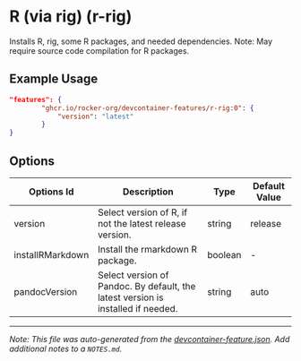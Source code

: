 
# R (via rig) (r-rig)

Installs R, rig, some R packages, and needed dependencies. Note: May require source code compilation for R packages.

## Example Usage

```json
"features": {
        "ghcr.io/rocker-org/devcontainer-features/r-rig:0": {
            "version": "latest"
        }
}
```

## Options

| Options Id | Description | Type | Default Value |
|-----|-----|-----|-----|
| version | Select version of R, if not the latest release version. | string | release |
| installRMarkdown | Install the rmarkdown R package. | boolean | - |
| pandocVersion | Select version of Pandoc. By default, the latest version is installed if needed. | string | auto |



---

_Note: This file was auto-generated from the [devcontainer-feature.json](https://github.com/rocker-org/devcontainer-features/blob/main/src/r-rig/devcontainer-feature.json).  Add additional notes to a `NOTES.md`._
